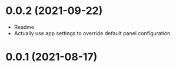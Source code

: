 # 0.0.2 (2021-09-22)
- Readme
- Actually use app settings to override default panel configuration

# 0.0.1 (2021-08-17)
